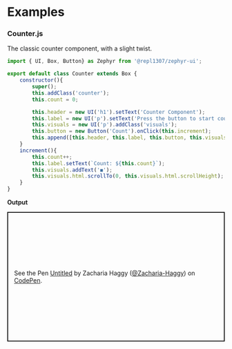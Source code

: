 # Examples

### Counter.js
The classic counter component, with a slight twist.
```javascript
import { UI, Box, Button} as Zephyr from '@repl1307/zephyr-ui';

export default class Counter extends Box {
    constructor(){
        super();
        this.addClass('counter');
        this.count = 0;

        this.header = new UI('h1').setText('Counter Component');
        this.label = new UI('p').setText('Press the button to start counting!');
        this.visuals = new UI('p').addClass('visuals');
        this.button = new Button('Count').onClick(this.increment);
        this.append([this.header, this.label, this.button, this.visuals]);
    }
    increment(){
        this.count++;
        this.label.setText(`Count: ${this.count}`);
        this.visuals.addText('◼');
        this.visuals.html.scrollTo(0, this.visuals.html.scrollHeight);
    }
}
```
**Output**
<div data-zephyr-parse="false">
<p class="codepen" data-height="300" data-default-tab="js,result" data-slug-hash="OPLdBZX" data-pen-title="Untitled" data-user="Zacharia-Haggy" style="height: 300px; box-sizing: border-box; display: flex; align-items: center; justify-content: center; border: 2px solid; margin: 1em 0; padding: 1em;">
  <span>See the Pen <a href="https://codepen.io/Zacharia-Haggy/pen/OPLdBZX">
  Untitled</a> by Zacharia Haggy (<a href="https://codepen.io/Zacharia-Haggy">@Zacharia-Haggy</a>)
  on <a href="https://codepen.io">CodePen</a>.</span>
</p>
</div>
<script async src="https://public.codepenassets.com/embed/index.js"></script>